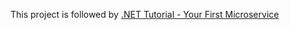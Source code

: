 This project is followed by [.NET Tutorial - Your First Microservice](https://dotnet.microsoft.com/en-us/learn/aspnet/microservice-tutorial/intro)